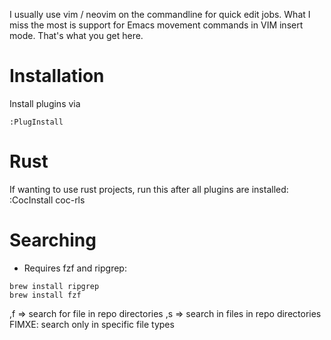 I usually use vim / neovim on the commandline for quick edit jobs.
What I miss the most is support for Emacs movement commands in VIM insert mode.
That's what you get here. 

# Installation

Install plugins via

`:PlugInstall`

# 

# Rust
If wanting to use rust projects, run this after all plugins are installed:
:CocInstall coc-rls

# Searching
- Requires fzf and ripgrep:

```
brew install ripgrep
brew install fzf
```
,f => search for file in repo directories
,s => search in files in repo directories
FIMXE: search only in specific file types
